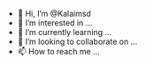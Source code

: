 - 👋 Hi, I’m @Kalaimsd
- 👀 I’m interested in ...
- 🌱 I’m currently learning ...
- 💞️ I’m looking to collaborate on ...
- 📫 How to reach me ...

<!---
Kalaimsd/Kalaimsd is a ✨ special ✨ repository because its `README.md` (this file) appears on your GitHub profile.
You can click the Preview link to take a look at your changes.
--->
